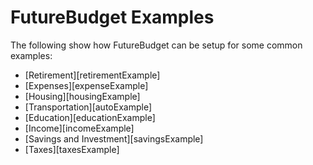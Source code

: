 # FutureBudget Examples

The following show how FutureBudget can be setup for some common examples:

* [Retirement][retirementExample]
* [Expenses][expenseExample]
* [Housing][housingExample]
* [Transportation][autoExample]
* [Education][educationExample]
* [Income][incomeExample]
* [Savings and Investment][savingsExample]
* [Taxes][taxesExample]
